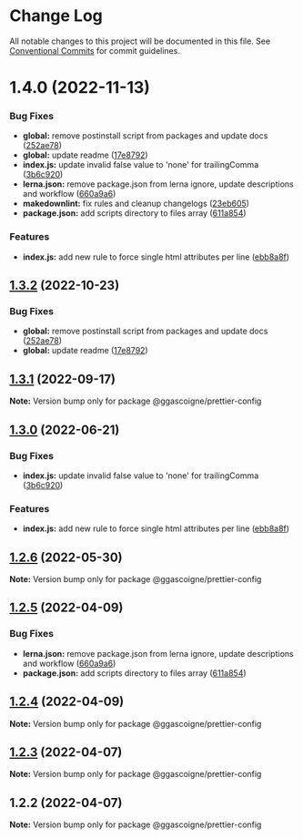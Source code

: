 # Change Log

All notable changes to this project will be documented in this file.
See [Conventional Commits](https://conventionalcommits.org) for commit guidelines.

# 1.4.0 (2022-11-13)

### Bug Fixes

- **global:** remove postinstall script from packages and update docs ([252ae78](https://github.com/ggascoigne/shareable-configs/commit/252ae787ec89902f130ee28d2af63255fdfabb4d))
- **global:** update readme ([17e8792](https://github.com/ggascoigne/shareable-configs/commit/17e879243244bf28136e24deef02522147abe451))
- **index.js:** update invalid false value to 'none' for trailingComma ([3b6c920](https://github.com/ggascoigne/shareable-configs/commit/3b6c92091a621a8f53da4de144216e1b0e7d6ef2))
- **lerna.json:** remove package.json from lerna ignore, update descriptions and workflow ([660a9a6](https://github.com/ggascoigne/shareable-configs/commit/660a9a60858863dca1d4b87cb0a3c49ffd2186b6))
- **makedownlint:** fix rules and cleanup changelogs ([23eb605](https://github.com/ggascoigne/shareable-configs/commit/23eb605a42fd51ca0b5d24de781929a1662e634f))
- **package.json:** add scripts directory to files array ([611a854](https://github.com/ggascoigne/shareable-configs/commit/611a8546f5c398404e5f226d61b5b42939944cc9))

### Features

- **index.js:** add new rule to force single html attributes per line ([ebb8a8f](https://github.com/ggascoigne/shareable-configs/commit/ebb8a8ffe4461f47e1f53d759eec79073c6c9caa))

## [1.3.2](https://github.com/ggascoigne/shareable-configs/compare/@ggascoigne/prettier-config@1.3.1...@ggascoigne/prettier-config@1.3.2) (2022-10-23)

### Bug Fixes

- **global:** remove postinstall script from packages and update docs ([252ae78](https://github.com/ggascoigne/shareable-configs/commit/252ae787ec89902f130ee28d2af63255fdfabb4d))
- **global:** update readme ([17e8792](https://github.com/ggascoigne/shareable-configs/commit/17e879243244bf28136e24deef02522147abe451))

## [1.3.1](https://github.com/ggascoigne/shareable-configs/compare/@ggascoigne/prettier-config@1.3.0...@ggascoigne/prettier-config@1.3.1) (2022-09-17)

**Note:** Version bump only for package @ggascoigne/prettier-config

## [1.3.0](https://github.com/ggascoigne/shareable-configs/compare/@ggascoigne/prettier-config@1.2.6...@ggascoigne/prettier-config@1.3.0) (2022-06-21)

### Bug Fixes

- **index.js:** update invalid false value to 'none' for trailingComma ([3b6c920](https://github.com/ggascoigne/shareable-configs/commit/3b6c92091a621a8f53da4de144216e1b0e7d6ef2))

### Features

- **index.js:** add new rule to force single html attributes per line ([ebb8a8f](https://github.com/ggascoigne/shareable-configs/commit/ebb8a8ffe4461f47e1f53d759eec79073c6c9caa))

## [1.2.6](https://github.com/ggascoigne/shareable-configs/compare/@ggascoigne/prettier-config@1.2.5...@ggascoigne/prettier-config@1.2.6) (2022-05-30)

**Note:** Version bump only for package @ggascoigne/prettier-config

## [1.2.5](https://github.com/ggascoigne/shareable-configs/compare/@ggascoigne/prettier-config@1.2.4...@ggascoigne/prettier-config@1.2.5) (2022-04-09)

### Bug Fixes

- **lerna.json:** remove package.json from lerna ignore, update descriptions and workflow ([660a9a6](https://github.com/ggascoigne/shareable-configs/commit/660a9a60858863dca1d4b87cb0a3c49ffd2186b6))
- **package.json:** add scripts directory to files array ([611a854](https://github.com/ggascoigne/shareable-configs/commit/611a8546f5c398404e5f226d61b5b42939944cc9))

## [1.2.4](https://github.com/ggascoigne/shareable-configs/compare/@ggascoigne/prettier-config@1.2.3...@ggascoigne/prettier-config@1.2.4) (2022-04-09)

**Note:** Version bump only for package @ggascoigne/prettier-config

## [1.2.3](https://github.com/ggascoigne/shareable-configs/compare/@ggascoigne/prettier-config@1.2.2...@ggascoigne/prettier-config@1.2.3) (2022-04-07)

**Note:** Version bump only for package @ggascoigne/prettier-config

## 1.2.2 (2022-04-07)

**Note:** Version bump only for package @ggascoigne/prettier-config
